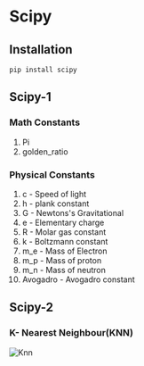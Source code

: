 # Scipy

## Installation
    pip install scipy

## Scipy-1 
### Math Constants

1. Pi
2. golden_ratio

### Physical Constants

1. c - Speed of light
2. h - plank constant
3. G - Newtons's Gravitational
4. e - Elementary charge
5. R - Molar gas constant
6. k - Boltzmann constant
7. m_e - Mass of Electron
8. m_p - Mass of proton
9. m_n - Mass of neutron
10. Avogadro - Avogadro constant

## Scipy-2
### K- Nearest Neighbour(KNN)

![Knn](https://github.com/user-attachments/assets/25e39ab0-e6fa-49ea-9a80-b89918d26993)

